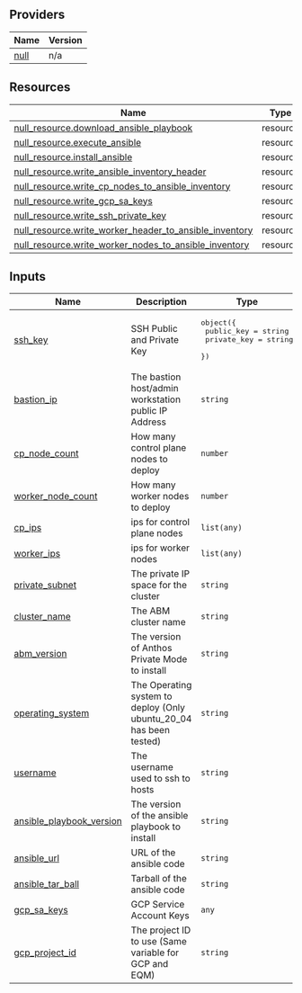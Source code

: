 <!-- BEGIN_TF_DOCS -->


## Providers

| Name | Version |
|------|---------|
| <a name="provider_null"></a> [null](#provider\_null) | n/a |

## Resources

| Name | Type |
|------|------|
| [null_resource.download_ansible_playbook](https://registry.terraform.io/providers/hashicorp/null/latest/docs/resources/resource) | resource |
| [null_resource.execute_ansible](https://registry.terraform.io/providers/hashicorp/null/latest/docs/resources/resource) | resource |
| [null_resource.install_ansible](https://registry.terraform.io/providers/hashicorp/null/latest/docs/resources/resource) | resource |
| [null_resource.write_ansible_inventory_header](https://registry.terraform.io/providers/hashicorp/null/latest/docs/resources/resource) | resource |
| [null_resource.write_cp_nodes_to_ansible_inventory](https://registry.terraform.io/providers/hashicorp/null/latest/docs/resources/resource) | resource |
| [null_resource.write_gcp_sa_keys](https://registry.terraform.io/providers/hashicorp/null/latest/docs/resources/resource) | resource |
| [null_resource.write_ssh_private_key](https://registry.terraform.io/providers/hashicorp/null/latest/docs/resources/resource) | resource |
| [null_resource.write_worker_header_to_ansible_inventory](https://registry.terraform.io/providers/hashicorp/null/latest/docs/resources/resource) | resource |
| [null_resource.write_worker_nodes_to_ansible_inventory](https://registry.terraform.io/providers/hashicorp/null/latest/docs/resources/resource) | resource |

## Inputs

| Name | Description | Type | Default | Required |
|------|-------------|------|---------|:--------:|
| <a name="input_ssh_key"></a> [ssh\_key](#input\_ssh\_key) | SSH Public and Private Key | <pre>object({<br>    public_key  = string<br>    private_key = string<br>  })</pre> | n/a | yes |
| <a name="input_bastion_ip"></a> [bastion\_ip](#input\_bastion\_ip) | The bastion host/admin workstation public IP Address | `string` | n/a | yes |
| <a name="input_cp_node_count"></a> [cp\_node\_count](#input\_cp\_node\_count) | How many control plane nodes to deploy | `number` | n/a | yes |
| <a name="input_worker_node_count"></a> [worker\_node\_count](#input\_worker\_node\_count) | How many worker nodes to deploy | `number` | n/a | yes |
| <a name="input_cp_ips"></a> [cp\_ips](#input\_cp\_ips) | ips for control plane nodes | `list(any)` | n/a | yes |
| <a name="input_worker_ips"></a> [worker\_ips](#input\_worker\_ips) | ips for worker nodes | `list(any)` | n/a | yes |
| <a name="input_private_subnet"></a> [private\_subnet](#input\_private\_subnet) | The private IP space for the cluster | `string` | n/a | yes |
| <a name="input_cluster_name"></a> [cluster\_name](#input\_cluster\_name) | The ABM cluster name | `string` | n/a | yes |
| <a name="input_abm_version"></a> [abm\_version](#input\_abm\_version) | The version of Anthos Private Mode to install | `string` | n/a | yes |
| <a name="input_operating_system"></a> [operating\_system](#input\_operating\_system) | The Operating system to deploy (Only ubuntu\_20\_04 has been tested) | `string` | n/a | yes |
| <a name="input_username"></a> [username](#input\_username) | The username used to ssh to hosts | `string` | n/a | yes |
| <a name="input_ansible_playbook_version"></a> [ansible\_playbook\_version](#input\_ansible\_playbook\_version) | The version of the ansible playbook to install | `string` | n/a | yes |
| <a name="input_ansible_url"></a> [ansible\_url](#input\_ansible\_url) | URL of the ansible code | `string` | n/a | yes |
| <a name="input_ansible_tar_ball"></a> [ansible\_tar\_ball](#input\_ansible\_tar\_ball) | Tarball of the ansible code | `string` | n/a | yes |
| <a name="input_gcp_sa_keys"></a> [gcp\_sa\_keys](#input\_gcp\_sa\_keys) | GCP Service Account Keys | `any` | n/a | yes |
| <a name="input_gcp_project_id"></a> [gcp\_project\_id](#input\_gcp\_project\_id) | The project ID to use (Same variable for GCP and EQM) | `string` | n/a | yes |
<!-- END_TF_DOCS -->